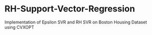 # RH-Support-Vector-Regression
Implementation of Epsilon SVR and RH SVR on Boston Housing Dataset using CVXOPT
